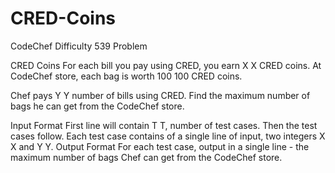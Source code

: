 # CRED-Coins
CodeChef Difficulty 539 Problem

CRED Coins
For each bill you pay using CRED, you earn 
X
X CRED coins.
At CodeChef store, each bag is worth 
100
100 CRED coins.

Chef pays 
Y
Y number of bills using CRED. Find the maximum number of bags he can get from the CodeChef store.

Input Format
First line will contain 
T
T, number of test cases. Then the test cases follow.
Each test case contains of a single line of input, two integers 
X
X and 
Y
Y.
Output Format
For each test case, output in a single line - the maximum number of bags Chef can get from the CodeChef store.
